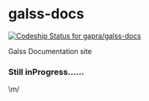 galss-docs
==========

[ ![Codeship Status for gapra/galss-docs](https://www.codeship.io/projects/47f41a70-0466-0132-4ac2-0a79ec60a2d2/status)](https://www.codeship.io/projects/30642)


Galss Documentation site

### Still inProgress......

\m/